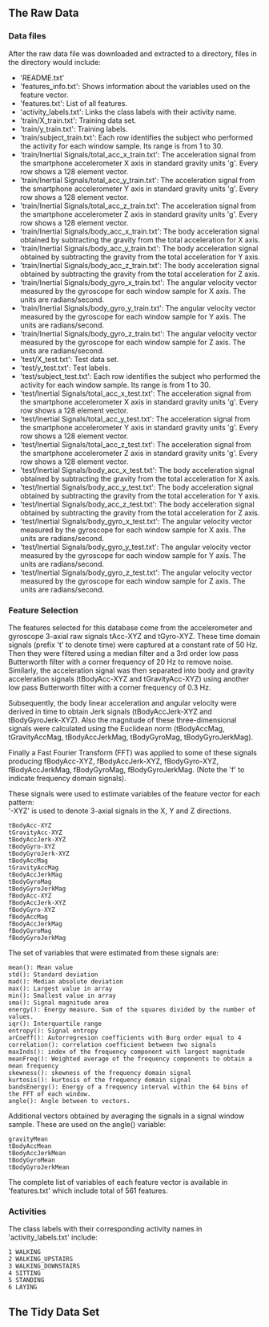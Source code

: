 ## The Raw Data
### Data files
After the raw data file was downloaded and extracted to a directory, files in the directory would include:
- 'README.txt'
- 'features_info.txt': Shows information about the variables used on the feature vector.
- 'features.txt': List of all features.
- 'activity_labels.txt': Links the class labels with their activity name.
- 'train/X_train.txt': Training data set.
- 'train/y_train.txt': Training labels.
- 'train/subject_train.txt': Each row identifies the subject who performed the activity for each window sample. Its range is from 1 to 30. 
- 'train/Inertial Signals/total_acc_x_train.txt': The acceleration signal from the smartphone accelerometer X axis in standard gravity units 'g'. Every row shows a 128 element vector. 
- 'train/Inertial Signals/total_acc_y_train.txt': The acceleration signal from the smartphone accelerometer Y axis in standard gravity units 'g'. Every row shows a 128 element vector.
- 'train/Inertial Signals/total_acc_z_train.txt': The acceleration signal from the smartphone accelerometer Z axis in standard gravity units 'g'. Every row shows a 128 element vector.
- 'train/Inertial Signals/body_acc_x_train.txt': The body acceleration signal obtained by subtracting the gravity from the total acceleration for X axis.
- 'train/Inertial Signals/body_acc_y_train.txt': The body acceleration signal obtained by subtracting the gravity from the total acceleration for Y axis.
- 'train/Inertial Signals/body_acc_z_train.txt': The body acceleration signal obtained by subtracting the gravity from the total acceleration for Z axis.
- 'train/Inertial Signals/body_gyro_x_train.txt': The angular velocity vector measured by the gyroscope for each window sample for X axis. The units are radians/second. 
- 'train/Inertial Signals/body_gyro_y_train.txt': The angular velocity vector measured by the gyroscope for each window sample for Y axis. The units are radians/second. 
- 'train/Inertial Signals/body_gyro_z_train.txt': The angular velocity vector measured by the gyroscope for each window sample for Z axis. The units are radians/second. 
- 'test/X_test.txt': Test data set.
- 'test/y_test.txt': Test labels.
- 'test/subject_test.txt': Each row identifies the subject who performed the activity for each window sample. Its range is from 1 to 30. 
- 'test/Inertial Signals/total_acc_x_test.txt': The acceleration signal from the smartphone accelerometer X axis in standard gravity units 'g'. Every row shows a 128 element vector.
- 'test/Inertial Signals/total_acc_y_test.txt': The acceleration signal from the smartphone accelerometer Y axis in standard gravity units 'g'. Every row shows a 128 element vector.
- 'test/Inertial Signals/total_acc_z_test.txt': The acceleration signal from the smartphone accelerometer Z axis in standard gravity units 'g'. Every row shows a 128 element vector.
- 'test/Inertial Signals/body_acc_x_test.txt': The body acceleration signal obtained by subtracting the gravity from the total acceleration for X axis. 
- 'test/Inertial Signals/body_acc_y_test.txt': The body acceleration signal obtained by subtracting the gravity from the total acceleration for Y axis. 
- 'test/Inertial Signals/body_acc_z_test.txt': The body acceleration signal obtained by subtracting the gravity from the total acceleration for Z axis. 
- 'test/Inertial Signals/body_gyro_x_test.txt': The angular velocity vector measured by the gyroscope for each window sample for X axis. The units are radians/second. 
- 'test/Inertial Signals/body_gyro_y_test.txt': The angular velocity vector measured by the gyroscope for each window sample for Y axis. The units are radians/second.
- 'test/Inertial Signals/body_gyro_z_test.txt': The angular velocity vector measured by the gyroscope for each window sample for Z axis. The units are radians/second. 

### Feature Selection

The features selected for this database come from the accelerometer and gyroscope 3-axial raw signals tAcc-XYZ and tGyro-XYZ. These time domain signals (prefix 't' to denote time) were captured at a constant rate of 50 Hz. Then they were filtered using a median filter and a 3rd order low pass Butterworth filter with a corner frequency of 20 Hz to remove noise. Similarly, the acceleration signal was then separated into body and gravity acceleration signals (tBodyAcc-XYZ and tGravityAcc-XYZ) using another low pass Butterworth filter with a corner frequency of 0.3 Hz. 

Subsequently, the body linear acceleration and angular velocity were derived in time to obtain Jerk signals (tBodyAccJerk-XYZ and tBodyGyroJerk-XYZ). Also the magnitude of these three-dimensional signals were calculated using the Euclidean norm (tBodyAccMag, tGravityAccMag, tBodyAccJerkMag, tBodyGyroMag, tBodyGyroJerkMag). 

Finally a Fast Fourier Transform (FFT) was applied to some of these signals producing fBodyAcc-XYZ, fBodyAccJerk-XYZ, fBodyGyro-XYZ, fBodyAccJerkMag, fBodyGyroMag, fBodyGyroJerkMag. (Note the 'f' to indicate frequency domain signals). 

These signals were used to estimate variables of the feature vector for each pattern:  
'-XYZ' is used to denote 3-axial signals in the X, Y and Z directions.

    tBodyAcc-XYZ
    tGravityAcc-XYZ
    tBodyAccJerk-XYZ
    tBodyGyro-XYZ
    tBodyGyroJerk-XYZ
    tBodyAccMag
    tGravityAccMag
    tBodyAccJerkMag
    tBodyGyroMag
    tBodyGyroJerkMag
    fBodyAcc-XYZ
    fBodyAccJerk-XYZ
    fBodyGyro-XYZ
    fBodyAccMag
    fBodyAccJerkMag
    fBodyGyroMag
    fBodyGyroJerkMag

The set of variables that were estimated from these signals are: 

    mean(): Mean value
    std(): Standard deviation
    mad(): Median absolute deviation 
    max(): Largest value in array
    min(): Smallest value in array
    sma(): Signal magnitude area
    energy(): Energy measure. Sum of the squares divided by the number of values. 
    iqr(): Interquartile range 
    entropy(): Signal entropy
    arCoeff(): Autorregresion coefficients with Burg order equal to 4
    correlation(): correlation coefficient between two signals
    maxInds(): index of the frequency component with largest magnitude
    meanFreq(): Weighted average of the frequency components to obtain a mean frequency
    skewness(): skewness of the frequency domain signal 
    kurtosis(): kurtosis of the frequency domain signal 
    bandsEnergy(): Energy of a frequency interval within the 64 bins of the FFT of each window.
    angle(): Angle between to vectors.

Additional vectors obtained by averaging the signals in a signal window sample. These are used on the angle() variable:

    gravityMean
    tBodyAccMean
    tBodyAccJerkMean
    tBodyGyroMean
    tBodyGyroJerkMean

The complete list of variables of each feature vector is available in 'features.txt' which include total of 561 features.

### Activities

The class labels with their corresponding activity names in 'activity_labels.txt' include:

    1 WALKING
    2 WALKING_UPSTAIRS
    3 WALKING_DOWNSTAIRS
    4 SITTING
    5 STANDING
    6 LAYING

## The Tidy Data Set

